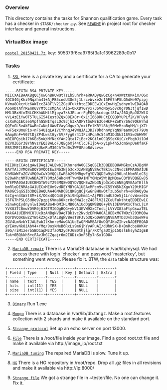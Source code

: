 ### Overview

This directory contains the tasks for Shannon qualification game. Every task
has a checker in `$TASK/checker.py`. See [`README`](../../README.md) in project
root for checker interface and general instructions.

### VirtualBox image

[`postel_20150421.7z`](http://download.cdn.yandex.net/root4/postel_20150421.7z), key: 595379f6ca9765f3a1c13962289c0b17

### Tasks

1. [`SSL`](01_ssl)
Here is a private key and a certificate for a CA to generate your certificate:

 ```
 -----BEGIN RSA PRIVATE KEY-----
 MIICXAIBAAKBgQCjKwGnBHUwQtTzLb5uhrh+eRRAQyQwGzCg+n4XWzt8M+iX/OGx
 4QCG4GjKhi9Nqzhm41+AjPB5cndU3Oe5j1LrcvWvxe2n15FG7hPSLG5dHe97pzpj
 KVma8OkcrUc6WWIccZ48FlV21ZCeUFukthtqEDDEEw1CxEnwHgIydnynlwIDAQAB
 AoGADTAfrREmK6VrMtCCsMpAxTAiG+ORXDYGYyx73oVoNGy5ovc0gr0N3tjqf1wD
 HML3BxHfmTNLCHXhAUHtlMjpya7kkJELurrFgEQ9gkcdogcf8Iw/J6GjBpJG2WlX
 vVL4zEiYw0T5TULGI54Iest0ZQx88EX8r+6x1jI668RHCtECQQDYUPLf2K/0FUyk
 csXoKq1ECseSVpfhG5NITqsLOc93jh3xAQFYtSuM7E3CeHkP+ZoKY/SGd9QkWrhd
 QQFoGL5vAkEAwRoCwNqlUWwTVayGdgw/D/mxtFelKRYl8kj50MeMraBqHM/ijXZt
 +wF5exUmuPio+nF64UIqLA1VCYhnqJ49WQJAL3DJY0hdhnVpYqN9PeamK0cF79Un
 6AmpKnF+V67tDjZP4LwstGy/SV/FygGr41IFc4Pqa9c54mM3DdSk31SV5wJAHW9f
 mBI8PQsib17bKEd5nW/MfNcXYAn2QtaI7iBc+2KGilnOCQ5SeX6iC/cPbgbJi1Od
 DZVOZGSr38YhNvzYEQJBALoFJQEg6Xj44ClcJFIjbA+xyipk4h5JcmGvpUeKfaKF
 EBSJMECLR8wIa5XUkeRuM30JhTkd0s3WPUFaoBAvcvs=
 -----END RSA PRIVATE KEY-----

 -----BEGIN CERTIFICATE-----
 MIIDHzCCAoigAwIBAgIJALEwbIlKhnreMA0GCSqGSIb3DQEBBQUAMGkxCzAJBgNV
 BAYTAlJVMQ8wDQYDVQQIEwZNb3Njb3cxDzANBgNVBAcTBk1vc2NvdzEPMA0GA1UE
 ChMGWWFuZGV4MQ0wCwYDVQQLEwRSb290MRgwFgYDVQQDEw9yb290LnlhbmRleC5j
 b20wHhcNMTUwNDA2MTY0MzA5WhcNMTYwNDA1MTY0MzA5WjBpMQswCQYDVQQGEwJS
 VTEPMA0GA1UECBMGTW9zY293MQ8wDQYDVQQHEwZNb3Njb3cxDzANBgNVBAoTBllh
 bmRleDENMAsGA1UECxMEUm9vdDEYMBYGA1UEAxMPcm9vdC55YW5kZXguY29tMIGf
 MA0GCSqGSIb3DQEBAQUAA4GNADCBiQKBgQCjKwGnBHUwQtTzLb5uhrh+eRRAQyQw
 GzCg+n4XWzt8M+iX/OGx4QCG4GjKhi9Nqzhm41+AjPB5cndU3Oe5j1LrcvWvxe2n
 15FG7hPSLG5dHe97pzpjKVma8OkcrUc6WWIccZ48FlV21ZCeUFukthtqEDDEEw1C
 xEnwHgIydnynlwIDAQABo4HOMIHLMB0GA1UdDgQWBBQG+ykV13EVW9XxCTncLjLV
 YVX83TCBmwYDVR0jBIGTMIGQgBQG+ykV13EVW9XxCTncLjLVYVX83aFtpGswaTEL
 MAkGA1UEBhMCUlUxDzANBgNVBAgTBk1vc2NvdzEPMA0GA1UEBxMGTW9zY293MQ8w
 DQYDVQQKEwZZYW5kZXgxDTALBgNVBAsTBFJvb3QxGDAWBgNVBAMTD3Jvb3QueWFu
 ZGV4LmNvbYIJALEwbIlKhnreMAwGA1UdEwQFMAMBAf8wDQYJKoZIhvcNAQEFBQAD
 gYEAmvNk8iAbV4+YMq/9oxkMeB6RxLs9m6jhYyAPuAI/dUhWSX+D+BnRcbsHWK4r
 a9G/riM1zerb5BD1apMz3faON2ydFJGB0thjlgr/KXfgaUXjp15QslEhsyhZIgEB
 Tak+0BQkkh5+cFAvJhGCZqajr6m2I8Dix3mF3Ey7nSx1GDU=
 -----END CERTIFICATE-----
 ```

2. [`MariaDB repair`](02_mariadb)
There is a MariaDB database in /var/lib/mysql. We had access there with login 'checker' and password 'masterkey', but something went wrong. Please fix it.
BTW, the `data` table structure was:

 ```
 +-------+---------+------+-----+---------+-------+
 | Field | Type    | Null | Key | Default | Extra |
 +-------+---------+------+-----+---------+-------+
 | name  | text    | YES  |     | NULL    |       |
 | hits  | int(11) | YES  |     | NULL    |       |
 | size  | int(11) | YES  |     | NULL    |       |
 +-------+---------+------+-----+---------+-------+
 ```

3. [`Binary`](03_mono)
Run 1.exe

4. [`Mongo`](04_mongo)
There is a database in /var/lib/db.tar.gz.
Make a root.features collection with 2 shards and make it available on the standard port.

5. [`Strange protocol`](05_rudp)
Set up an echo server on port 13000.

6. [`File`](06_lvm_btrfs)
There is a /root/file inside your image. Find a good root.txt file and make it available via http://image_ip/root.txt

7. [`MariaDB tuning`](07_tuning)
The repaired MariaDB is slow. Tune it up.

8. [`HG`](08_hg)
There is a HG repository in /root/repo.
Drop all .gz files in all revisions and make it available via http://ip:8000/

9. [`Strange file`](09_strange_file)
We got a strange file in ~tester/file. No one can change it. Fix it.
